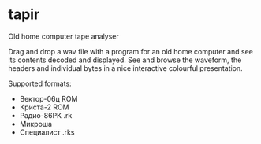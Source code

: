 # tapir
Old home computer tape analyser

Drag and drop a wav file with a program for an old home computer and see its contents decoded and displayed. 
See and browse the waveform, the headers and individual bytes in a nice interactive colourful presentation.

Supported formats:

  * Вектор-06ц ROM
  * Криста-2 ROM
  * Радио-86РК .rk
  * Микроша
  * Специалист .rks
